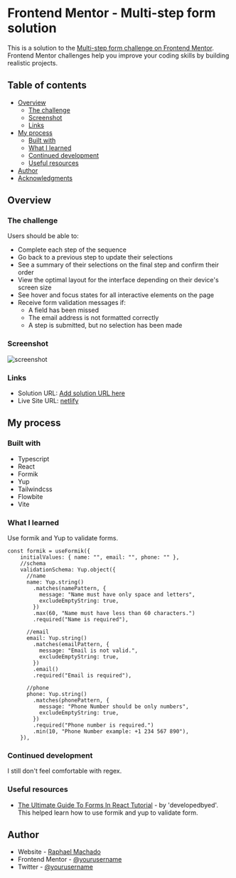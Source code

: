 # Frontend Mentor - Multi-step form solution

This is a solution to the [Multi-step form challenge on Frontend Mentor](https://www.frontendmentor.io/challenges/multistep-form-YVAnSdqQBJ). Frontend Mentor challenges help you improve your coding skills by building realistic projects.

## Table of contents

- [Overview](#overview)
  - [The challenge](#the-challenge)
  - [Screenshot](#screenshot)
  - [Links](#links)
- [My process](#my-process)
  - [Built with](#built-with)
  - [What I learned](#what-i-learned)
  - [Continued development](#continued-development)
  - [Useful resources](#useful-resources)
- [Author](#author)
- [Acknowledgments](#acknowledgments)

## Overview

### The challenge

Users should be able to:

- Complete each step of the sequence
- Go back to a previous step to update their selections
- See a summary of their selections on the final step and confirm their order
- View the optimal layout for the interface depending on their device's screen size
- See hover and focus states for all interactive elements on the page
- Receive form validation messages if:
  - A field has been missed
  - The email address is not formatted correctly
  - A step is submitted, but no selection has been made

### Screenshot

![screenshot](./ss.jpg)

### Links

- Solution URL: [Add solution URL here](https://github.com/raphaelmmachado/multi-step-form)
- Live Site URL: [netlify](https://multi-step-form-rm.netlify.app)

## My process

### Built with

- Typescript
- React
- Formik
- Yup
- Tailwindcss
- Flowbite
- Vite

### What I learned

Use formik and Yup to validate forms.

```
const formik = useFormik({
    initialValues: { name: "", email: "", phone: "" },
    //schema
    validationSchema: Yup.object({
      //name
      name: Yup.string()
        .matches(namePattern, {
          message: "Name must have only space and letters",
          excludeEmptyString: true,
        })
        .max(60, "Name must have less than 60 characters.")
        .required("Name is required"),

      //email
      email: Yup.string()
        .matches(emailPattern, {
          message: "Email is not valid.",
          excludeEmptyString: true,
        })
        .email()
        .required("Email is required"),

      //phone
      phone: Yup.string()
        .matches(phonePattern, {
          message: "Phone Number should be only numbers",
          excludeEmptyString: true,
        })
        .required("Phone number is required.")
        .min(10, "Phone Number example: +1 234 567 890"),
    }),
```

### Continued development

I still don't feel comfortable with regex.

### Useful resources

- [The Ultimate Guide To Forms In React Tutorial](https://www.youtube.com/watch?v=oPteQFUK42w) - by 'developedbyed'. This helped learn how to use formik and yup to validate form.

## Author

- Website - [Raphael Machado](https://raphaelmmachado.vercel.app/)
- Frontend Mentor - [@yourusername](https://www.frontendmentor.io/profile/rm0909)
- Twitter - [@yourusername](https://www.twitter.com/RaphaelmDev)
